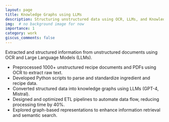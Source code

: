 ```yaml
---
layout: page
title: Knowledge Graphs using LLMs
description: Structuring unstructured data using OCR, LLMs, and Knowledge Graph techniques.
img:  # no background image for now
importance: 1
category: work
giscus_comments: false
---
```


Extracted and structured information from unstructured documents using OCR and Large Language Models (LLMs).

- Preprocessed 1000+ unstructured recipe documents and PDFs using OCR to extract raw text.
- Developed Python scripts to parse and standardize ingredient and recipe data.
- Converted structured data into knowledge graphs using LLMs (GPT-4, Mistral).
- Designed and optimized ETL pipelines to automate data flow, reducing processing time by 40%.
- Explored graph-based representations to enhance information retrieval and semantic search.